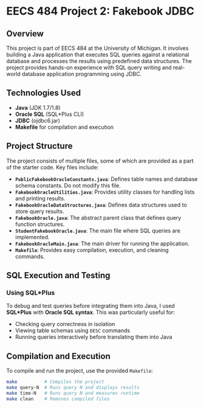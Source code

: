 # EECS 484 Project 2: Fakebook JDBC

## Overview
This project is part of EECS 484 at the University of Michigan. It involves building a Java application that executes SQL queries against a relational database and processes the results using predefined data structures. The project provides hands-on experience with SQL query writing and real-world database application programming using JDBC.

## Technologies Used
- **Java** (JDK 1.7/1.8)
- **Oracle SQL** (SQL*Plus CLI)
- **JDBC** (ojdbc6.jar)
- **Makefile** for compilation and execution

## Project Structure
The project consists of multiple files, some of which are provided as a part of the starter code. Key files include:

- **`PublicFakebookOracleConstants.java`**: Defines table names and database schema constants. Do not modify this file.
- **`FakebookOracleUtilities.java`**: Provides utility classes for handling lists and printing results.
- **`FakebookOracleDataStructures.java`**: Defines data structures used to store query results.
- **`FakebookOracle.java`**: The abstract parent class that defines query function structures.
- **`StudentFakebookOracle.java`**: The main file where SQL queries are implemented.
- **`FakebookOracleMain.java`**: The main driver for running the application.
- **`Makefile`**: Provides easy compilation, execution, and cleaning commands.

## SQL Execution and Testing
### Using SQL*Plus
To debug and test queries before integrating them into Java, I used **SQL*Plus** with **Oracle SQL syntax**. This was particularly useful for:
- Checking query correctness in isolation
- Viewing table schemas using `DESC` commands
- Running queries interactively before translating them into Java

## Compilation and Execution
To compile and run the project, use the provided `Makefile`:
```sh
make          # Compiles the project
make query-N  # Runs query N and displays results
make time-N   # Runs query N and measures runtime
make clean    # Removes compiled files
```

